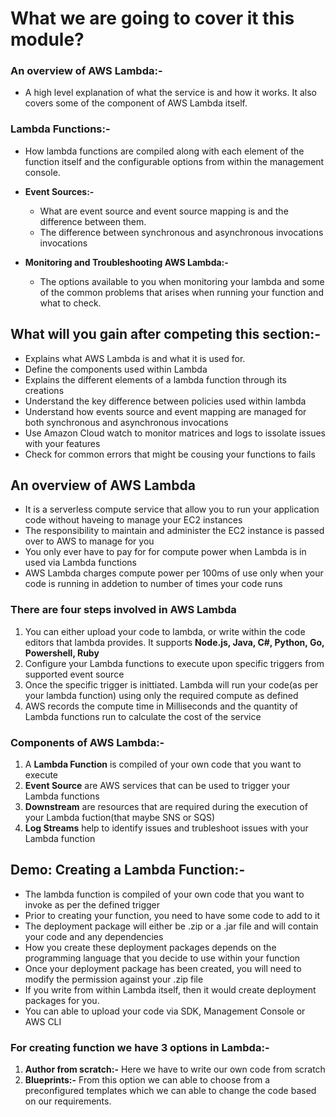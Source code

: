 # What we are going to cover it this module?

### An overview of AWS Lambda:-
* A high level explanation of what the service is and how it works. It also covers some of the component of AWS Lambda itself.

### Lambda Functions:-
- How lambda functions are compiled along with each element of the function itself and the configurable options from within the management console.

- **Event Sources:-**
  * What are event source and event source mapping is and the difference between them.
  * The difference between synchronous and asynchronous invocations invocations

- **Monitoring and Troubleshooting AWS Lambda:-**
  * The options available to you when monitoring your lambda and some of the common problems that arises when running your function and what to check.

## What will you gain after competing this section:-
* Explains what AWS Lambda is and what it is used for.
* Define the components used within Lambda
* Explains the different elements of a lambda function through its creations
* Understand the key difference between policies used within lambda
* Understand how events source and event mapping are managed for both synchronous and asynchronous invocations
* Use Amazon Cloud watch to monitor matrices and logs to issolate issues with your features
* Check for common errors that might be cousing your functions to fails

## An overview of AWS Lambda
* It is a serverless compute service that allow you to run your application code without haveing to manage your EC2 instances
* The responsibility to maintain and administer the EC2 instance is passed over to AWS to manage for you
* You only ever have to pay for for compute power when Lambda is in used  via Lambda functions
* AWS Lambda charges compute power per 100ms of use only when your code is running in addetion to number of times your code runs

### There are four steps involved in AWS Lambda
1. You can either upload your code to lambda, or write within the code editors that lambda provides. It supports **Node.js, Java, C#, Python, Go, Powershell, Ruby**
2. Configure your Lambda functions to execute upon specific triggers from supported event source
3. Once the specific trigger is inittiated. Lambda will run your code(as per your lambda function) using only the required compute as defined
4. AWS records the compute time in Milliseconds and the quantity of Lambda functions run to calculate the cost of the service

### Components of AWS Lambda:-
1. A **Lambda Function** is compiled of your own code that you want to execute
2. **Event Source** are AWS services that can be used to trigger your Lambda functions
3. **Downstream** are resources that are required during the execution of your Lambda fuction(that maybe SNS or SQS)
4. **Log Streams** help to identify issues and trubleshoot issues with your Lambda function 

## Demo: Creating a Lambda Function:-
* The lambda function is compiled of your own code that you want to invoke as per the defined trigger
* Prior to creating your function, you need to have some code to add to it
* The deployment package will either be .zip or a .jar file and will contain your code and any dependencies
* How you create these deployment packages depends on the programming language that you decide to use within your function
* Once your deployment package has been created, you will need to modify the permission against your .zip file
* If you write from within Lambda itself, then it would create deployment packages for you.
* You can able to upload your code via SDK, Management Console or AWS CLI

### For creating function we have 3 options in Lambda:-
1. **Author from scratch:-** Here we have to write our own code from scratch
2. **Blueprints:-** From this option we can able to choose from a preconfigured templates which we can able to change the code based on our requirements.

